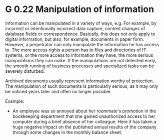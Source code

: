G 0.22 Manipulation of information
=====================================

Information can be manipulated in a variety of ways, e.g. For example, by incorrect or intentionally incorrect data capture, content changes of database fields or correspondence. Basically, this does not only apply to digital information, but also, for example, documents in paper form. However, a perpetrator can only manipulate the information he has access to. The more access rights a person has to files and directories of IT systems, or the more access to information they have, the more serious manipulations they can make. If the manipulations are not detected early, the smooth running of business processes and specialized tasks can be severely disturbed.

Archived documents usually represent information worthy of protection. The manipulation of such documents is particularly serious, as it may only be noticed years later and often no longer possible.

Example:

* An employee was so annoyed about her roommate's promotion in the bookkeeping department that she gained unauthorized access to her computer during a brief absence of her colleague. Here it has taken a huge negative impact on the published annual results of the company through some changes in the monthly balance sheet.